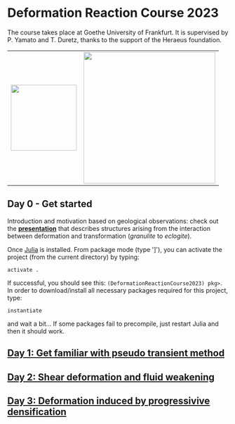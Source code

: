 # Deformation Reaction Course 2023

The course takes place at Goethe University of Frankfurt. It is supervised by P. Yamato and T. Duretz, thanks to the support of the Heraeus foundation.

|       |   |
| ----------- | ----------- |
| <img src="https://github.com/tduretz/DeformationReactionCourse2023/blob/main/images/GU.svg" width=150px>       | <img src="https://github.com/tduretz/DeformationReactionCourse2023/blob/main/images/Heraeus_foundation_logo.svg" width=300px>       |


## Day 0 - Get started

Introduction and motivation based on geological observations: check out the [__presentation__](https://hessenbox-a10.rz.uni-frankfurt.de/getlink/fiJsB21M29urnbjrPZteDJ/ReactionDef_Part01_compressed.pdf) that describes structures arising from the interaction between deformation and transformation (*granulite* to *eclogite*).

Once [Julia](https://julialang.org) is installed. From package mode (type ']'), you can activate the project (from the current directory) by typing:

`activate .`

If successful, you should see this: `(DeformationReactionCourse2023) pkg>`. In order to download/install all necessary packages required for this project, type:

`instantiate`

and wait a bit... If some packages fail to precompile, just restart Julia and then it should work.

## [Day 1: Get familiar with pseudo transient method](https://github.com/tduretz/DeformationReactionCourse2023/blob/main/scripts/day1)

## [Day 2: Shear deformation and fluid weakening](https://github.com/tduretz/DeformationReactionCourse2023/blob/main/scripts/day2)

## [Day 3: Deformation induced by progressivive densification](https://github.com/tduretz/DeformationReactionCourse2023/blob/main/scripts/day3)
